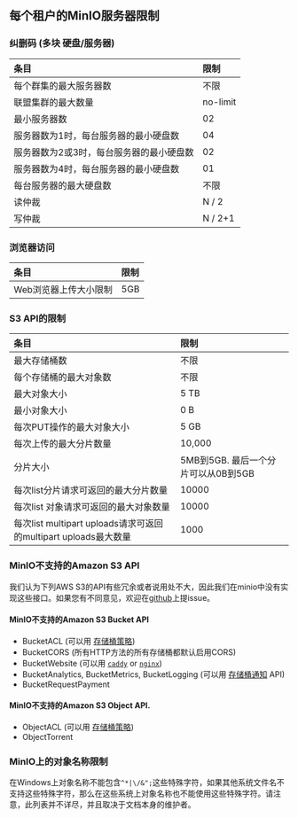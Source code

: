 ## 每个租户的MinIO服务器限制

### 纠删码 (多块 硬盘/服务器)

|条目|限制|
|:---|:---|
|每个群集的最大服务器数| 不限|
|联盟集群的最大数量 | no-limit|
|最小服务器数| 02|
|服务器数为1时，每台服务器的最小硬盘数 | 04 |
|服务器数为2或3时，每台服务器的最小硬盘数 | 02|
|服务器数为4时，每台服务器的最小硬盘数 | 01|
|每台服务器的最大硬盘数| 不限|
|读仲裁|N / 2|
|写仲裁|N / 2+1 |


### 浏览器访问

|条目|限制|
|:---|:---|
|Web浏览器上传大小限制| 5GB|

### S3 API的限制

|条目|限制|
|:---|:---|
|最大存储桶数|不限|
|每个存储桶的最大对象数|不限|
|最大对象大小| 5 TB |
|最小对象大小| 0 B |
|每次PUT操作的最大对象大小| 5 GB |
|每次上传的最大分片数量| 	10,000|
|分片大小 |5MB到5GB. 最后一个分片可以从0B到5GB|
|每次list分片请求可返回的最大分片数量| 10000|
|每次list 对象请求可返回的最大对象数量| 10000|
|每次list multipart uploads请求可返回的multipart uploads最大数量| 1000|

###  MinIO不支持的Amazon S3 API
我们认为下列AWS S3的API有些冗余或者说用处不大，因此我们在minio中没有实现这些接口。如果您有不同意见，欢迎在[github](https://github.com/cdbarbosa/clone/issues)上提issue。

#### MinIO不支持的Amazon S3 Bucket API

- BucketACL (可以用 [存储桶策略](https://docs.min.io/cn/minio-client-complete-guide#policy))
- BucketCORS (所有HTTP方法的所有存储桶都默认启用CORS)
- BucketWebsite (可以用 [`caddy`](https://github.com/mholt/caddy) or [`nginx`](https://www.nginx.com/resources/wiki/))
- BucketAnalytics, BucketMetrics, BucketLogging (可以用 [存储桶通知](https://docs.min.io/cn/minio-client-complete-guide#events) API)
- BucketRequestPayment

#### MinIO不支持的Amazon S3 Object API.

- ObjectACL (可以用 [存储桶策略](https://docs.min.io/cn/minio-client-complete-guide#policy))
- ObjectTorrent

### MinIO上的对象名称限制
在Windows上对象名称不能包含`^*|\/&";`这些特殊字符，如果其他系统文件名不支持这些特殊字符，那么在这些系统上对象名称也不能使用这些特殊字符。请注意，此列表并不详尽，并且取决于文档本身的维护者。